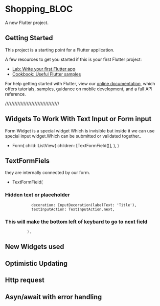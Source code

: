 # Shopping_BLOC

A new Flutter project.

## Getting Started

This project is a starting point for a Flutter application.

A few resources to get you started if this is your first Flutter project:

- [Lab: Write your first Flutter app](https://flutter.dev/docs/get-started/codelab)
- [Cookbook: Useful Flutter samples](https://flutter.dev/docs/cookbook)

For help getting started with Flutter, view our
[online documentation](https://flutter.dev/docs), which offers tutorials,
samples, guidance on mobile development, and a full API reference.



///////////////////////////////////

## Widgets To Work With Text Input or Form input 

Form Widget is a special widget Which is invisible but inside it we can use special input widget.Which can be submitted or validated together..

- Form(
        child: ListView(
          children: [TextFormField()],
        ),
      )

## TextFormFiels


they are internally connected by our form.

- TextFormField(

### Hidden text or placeholder


                decoration: InputDecoration(labelText: 'Title'), 
                textInputAction: TextInputAction.next,  

### This will make the bottom left of keybard to go to next field

              ),


## New Widgets used

## Optimistic Updating 

## Http request 

## Asyn/await with error handling
